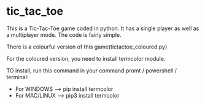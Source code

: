 # tic_tac_toe
This is a Tic-Tac-Toe game coded in python. It has a single player as well as a multiplayer mode. The code is fairly simple.

There is a colourful version of this game(tictactoe_coloured.py)

For the coloured version, you need to install termcolor module.

TO install, run this command in your command promt / powershell / terminal: 
*  For WINDOWS --> pip install termcolor 
*  For MAC/LINUX --> pip3 install termcolor
